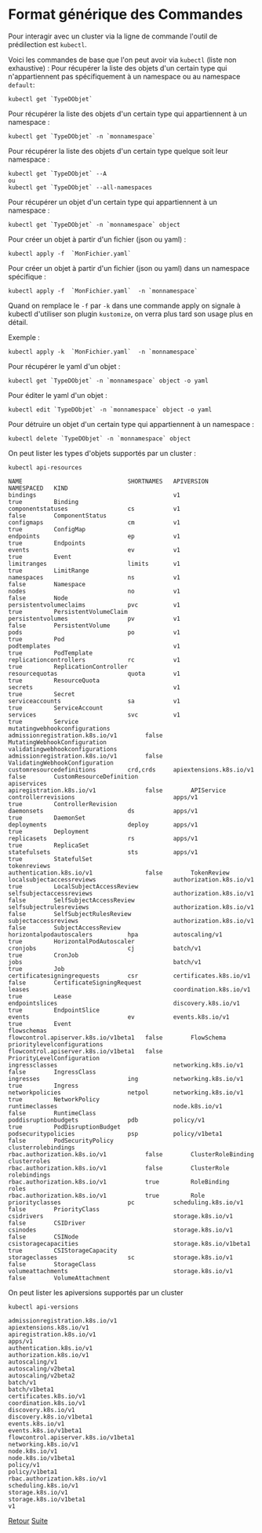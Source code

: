 # Format générique des Commandes
Pour interagir avec un cluster via la ligne de commande l'outil de prédilection est `kubectl`.

Voici les commandes de base que l'on peut avoir via `kubectl` (liste non exhaustive) :
Pour récupérer la liste des objets d'un certain type qui n'appartiennent pas spécifiquement à un namespace ou au namespace `default`:

```shell
kubectl get `TypeDObjet` 
```

Pour récupérer la liste des objets d'un certain type qui appartiennent à un namespace :
```shell
kubectl get `TypeDObjet` -n `monnamespace`
```

Pour récupérer la liste des objets d'un certain type quelque soit leur namespace :
```shell
kubectl get `TypeDObjet` --A
ou 
kubectl get `TypeDObjet` --all-namespaces
```
Pour récupérer un objet d'un certain type qui appartiennent à un namespace :
```shell
kubectl get `TypeDObjet` -n `monnamespace` object
```
Pour créer un objet à partir d'un fichier (json ou yaml) :
```shell
kubectl apply -f  `MonFichier.yaml`
```

Pour créer un objet à partir d'un fichier (json ou yaml)  dans un namespace spécifique :
```shell
kubectl apply -f  `MonFichier.yaml`  -n `monnamespace` 
```

Quand on remplace le `-f` par `-k`  dans une commande apply on signale à kubectl d'utiliser son plugin `kustomize`,
on verra plus tard son usage plus en détail.

Exemple :
```shell
kubectl apply -k  `MonFichier.yaml`  -n `monnamespace` 
```

Pour récupérer le yaml d'un objet :
```shell
kubectl get `TypeDObjet` -n `monnamespace` object -o yaml
```
Pour éditer le yaml d'un objet :
```shell
kubectl edit `TypeDObjet` -n `monnamespace` object -o yaml
```

Pour détruire un objet d'un certain type qui appartiennent à un namespace :

```shell
kubectl delete `TypeDObjet` -n `monnamespace` object
```
On peut lister les types d'objets supportés par un cluster :
```
kubectl api-resources

NAME                              SHORTNAMES   APIVERSION                             NAMESPACED   KIND
bindings                                       v1                                     true         Binding
componentstatuses                 cs           v1                                     false        ComponentStatus
configmaps                        cm           v1                                     true         ConfigMap
endpoints                         ep           v1                                     true         Endpoints
events                            ev           v1                                     true         Event
limitranges                       limits       v1                                     true         LimitRange
namespaces                        ns           v1                                     false        Namespace
nodes                             no           v1                                     false        Node
persistentvolumeclaims            pvc          v1                                     true         PersistentVolumeClaim
persistentvolumes                 pv           v1                                     false        PersistentVolume
pods                              po           v1                                     true         Pod
podtemplates                                   v1                                     true         PodTemplate
replicationcontrollers            rc           v1                                     true         ReplicationController
resourcequotas                    quota        v1                                     true         ResourceQuota
secrets                                        v1                                     true         Secret
serviceaccounts                   sa           v1                                     true         ServiceAccount
services                          svc          v1                                     true         Service
mutatingwebhookconfigurations                  admissionregistration.k8s.io/v1        false        MutatingWebhookConfiguration
validatingwebhookconfigurations                admissionregistration.k8s.io/v1        false        ValidatingWebhookConfiguration
customresourcedefinitions         crd,crds     apiextensions.k8s.io/v1                false        CustomResourceDefinition
apiservices                                    apiregistration.k8s.io/v1              false        APIService
controllerrevisions                            apps/v1                                true         ControllerRevision
daemonsets                        ds           apps/v1                                true         DaemonSet
deployments                       deploy       apps/v1                                true         Deployment
replicasets                       rs           apps/v1                                true         ReplicaSet
statefulsets                      sts          apps/v1                                true         StatefulSet
tokenreviews                                   authentication.k8s.io/v1               false        TokenReview
localsubjectaccessreviews                      authorization.k8s.io/v1                true         LocalSubjectAccessReview
selfsubjectaccessreviews                       authorization.k8s.io/v1                false        SelfSubjectAccessReview
selfsubjectrulesreviews                        authorization.k8s.io/v1                false        SelfSubjectRulesReview
subjectaccessreviews                           authorization.k8s.io/v1                false        SubjectAccessReview
horizontalpodautoscalers          hpa          autoscaling/v1                         true         HorizontalPodAutoscaler
cronjobs                          cj           batch/v1                               true         CronJob
jobs                                           batch/v1                               true         Job
certificatesigningrequests        csr          certificates.k8s.io/v1                 false        CertificateSigningRequest
leases                                         coordination.k8s.io/v1                 true         Lease
endpointslices                                 discovery.k8s.io/v1                    true         EndpointSlice
events                            ev           events.k8s.io/v1                       true         Event
flowschemas                                    flowcontrol.apiserver.k8s.io/v1beta1   false        FlowSchema
prioritylevelconfigurations                    flowcontrol.apiserver.k8s.io/v1beta1   false        PriorityLevelConfiguration
ingressclasses                                 networking.k8s.io/v1                   false        IngressClass
ingresses                         ing          networking.k8s.io/v1                   true         Ingress
networkpolicies                   netpol       networking.k8s.io/v1                   true         NetworkPolicy
runtimeclasses                                 node.k8s.io/v1                         false        RuntimeClass
poddisruptionbudgets              pdb          policy/v1                              true         PodDisruptionBudget
podsecuritypolicies               psp          policy/v1beta1                         false        PodSecurityPolicy
clusterrolebindings                            rbac.authorization.k8s.io/v1           false        ClusterRoleBinding
clusterroles                                   rbac.authorization.k8s.io/v1           false        ClusterRole
rolebindings                                   rbac.authorization.k8s.io/v1           true         RoleBinding
roles                                          rbac.authorization.k8s.io/v1           true         Role
priorityclasses                   pc           scheduling.k8s.io/v1                   false        PriorityClass
csidrivers                                     storage.k8s.io/v1                      false        CSIDriver
csinodes                                       storage.k8s.io/v1                      false        CSINode
csistoragecapacities                           storage.k8s.io/v1beta1                 true         CSIStorageCapacity
storageclasses                    sc           storage.k8s.io/v1                      false        StorageClass
volumeattachments                              storage.k8s.io/v1                      false        VolumeAttachment
```
On peut lister les apiversions supportés par un cluster
```
kubectl api-versions

admissionregistration.k8s.io/v1
apiextensions.k8s.io/v1
apiregistration.k8s.io/v1
apps/v1
authentication.k8s.io/v1
authorization.k8s.io/v1
autoscaling/v1
autoscaling/v2beta1
autoscaling/v2beta2
batch/v1
batch/v1beta1
certificates.k8s.io/v1
coordination.k8s.io/v1
discovery.k8s.io/v1
discovery.k8s.io/v1beta1
events.k8s.io/v1
events.k8s.io/v1beta1
flowcontrol.apiserver.k8s.io/v1beta1
networking.k8s.io/v1
node.k8s.io/v1
node.k8s.io/v1beta1
policy/v1
policy/v1beta1
rbac.authorization.k8s.io/v1
scheduling.k8s.io/v1
storage.k8s.io/v1
storage.k8s.io/v1beta1
v1
```

[Retour](https://obeyler.github.io/Formation-K8S/)  [Suite](https://obeyler.github.io/Formation-K8S/Chapitres/Namespace.html)
